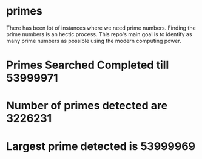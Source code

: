 # primes
There has been lot of instances where we need prime numbers. Finding the prime numbers is an hectic process. This repo's main goal is to identify as many prime numbers as possible using the modern computing power.

# Primes Searched Completed till 53999971
# Number of primes detected are 3226231
# Largest prime detected is 53999969

